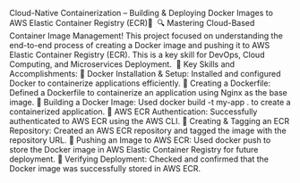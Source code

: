 Cloud-Native Containerization – Building & Deploying Docker Images to AWS Elastic Container Registry (ECR)🚀⁣
⁣
🔍 Mastering Cloud-Based Container Image Management!⁣
This project focused on understanding the end-to-end process of creating a Docker image and pushing it to AWS Elastic Container Registry (ECR). This is a key skill for DevOps, Cloud Computing, and Microservices Deployment.⁣
⁣
🔹 Key Skills and Accomplishments:⁣
🔹 Docker Installation & Setup: Installed and configured Docker to containerize applications efficiently.⁣
🔹 Creating a Dockerfile: Defined a Dockerfile to containerize an application using Nginx as the base image.⁣
🔹 Building a Docker Image: Used docker build -t my-app . to create a containerized application.⁣
🔹 AWS ECR Authentication: Successfully authenticated to AWS ECR using the AWS CLI.⁣
🔹 Creating & Tagging an ECR Repository: Created an AWS ECR repository and tagged the image with the repository URL.⁣
🔹 Pushing an Image to AWS ECR: Used docker push to store the Docker image in AWS Elastic Container Registry for future deployment.⁣
🔹 Verifying Deployment: Checked and confirmed that the Docker image was successfully stored in AWS ECR.⁣
